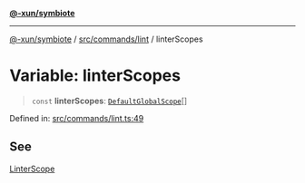 [**@-xun/symbiote**](../../../../README.md)

***

[@-xun/symbiote](../../../../README.md) / [src/commands/lint](../README.md) / linterScopes

# Variable: linterScopes

> `const` **linterScopes**: [`DefaultGlobalScope`](../../../configure/enumerations/DefaultGlobalScope.md)[]

Defined in: [src/commands/lint.ts:49](https://github.com/Xunnamius/symbiote/blob/0855f0d5d62e664369271e18eb03d2b348113c71/src/commands/lint.ts#L49)

## See

[LinterScope](../../../configure/enumerations/DefaultGlobalScope.md)
